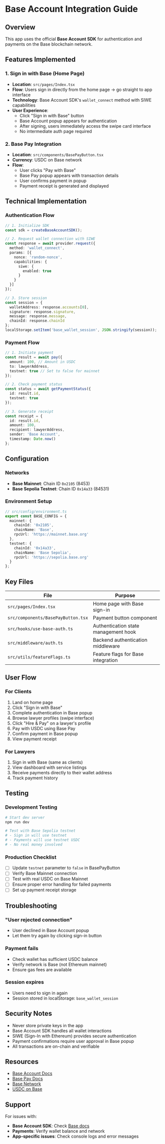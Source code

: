 # Base Account Integration Guide

## Overview
This app uses the official **Base Account SDK** for authentication and payments on the Base blockchain network.

## Features Implemented

### 1. Sign in with Base (Home Page)
- **Location**: `src/pages/Index.tsx`
- **Flow**: Users sign in directly from the home page → go straight to app interface
- **Technology**: Base Account SDK's `wallet_connect` method with SIWE capabilities
- **User Experience**: 
  - Click "Sign in with Base" button
  - Base Account popup appears for authentication
  - After signing, users immediately access the swipe card interface
  - No intermediate auth page required

### 2. Base Pay Integration
- **Location**: `src/components/BasePayButton.tsx`
- **Currency**: USDC on Base network
- **Flow**: 
  - User clicks "Pay with Base"
  - Base Pay popup appears with transaction details
  - User confirms payment in popup
  - Payment receipt is generated and displayed

## Technical Implementation

### Authentication Flow
```typescript
// 1. Initialize SDK
const sdk = createBaseAccountSDK();

// 2. Request wallet connection with SIWE
const response = await provider.request({
  method: 'wallet_connect',
  params: [{
    nonce: 'random-nonce',
    capabilities: {
      siwe: {
        enabled: true
      }
    }
  }]
});

// 3. Store session
const session = {
  walletAddress: response.accounts[0],
  signature: response.signature,
  message: response.message,
  chainId: response.chainId
};
localStorage.setItem('base_wallet_session', JSON.stringify(session));
```

### Payment Flow
```typescript
// 1. Initiate payment
const result = await pay({
  amount: 100, // Amount in USDC
  to: lawyerAddress,
  testnet: true // Set to false for mainnet
});

// 2. Check payment status
const status = await getPaymentStatus({
  id: result.id,
  testnet: true
});

// 3. Generate receipt
const receipt = {
  id: result.id,
  amount: 100,
  recipient: lawyerAddress,
  sender: 'Base Account',
  timestamp: Date.now()
};
```

## Configuration

### Networks
- **Base Mainnet**: Chain ID `0x2105` (8453)
- **Base Sepolia Testnet**: Chain ID `0x14a33` (84531)

### Environment Setup
```typescript
// src/config/environment.ts
export const BASE_CONFIG = {
  mainnet: {
    chainId: '0x2105',
    chainName: 'Base',
    rpcUrl: 'https://mainnet.base.org'
  },
  testnet: {
    chainId: '0x14a33',
    chainName: 'Base Sepolia',
    rpcUrl: 'https://sepolia.base.org'
  }
};
```

## Key Files

| File | Purpose |
|------|---------|
| `src/pages/Index.tsx` | Home page with Base sign-in |
| `src/components/BasePayButton.tsx` | Payment button component |
| `src/hooks/use-base-auth.ts` | Authentication state management hook |
| `src/middleware/auth.ts` | Backend authentication middleware |
| `src/utils/featureFlags.ts` | Feature flags for Base integration |

## User Flow

### For Clients
1. Land on home page
2. Click "Sign in with Base"
3. Complete authentication in Base popup
4. Browse lawyer profiles (swipe interface)
5. Click "Hire & Pay" on a lawyer's profile
6. Pay with USDC using Base Pay
7. Confirm payment in Base popup
8. View payment receipt

### For Lawyers
1. Sign in with Base (same as clients)
2. View dashboard with service listings
3. Receive payments directly to their wallet address
4. Track payment history

## Testing

### Development Testing
```bash
# Start dev server
npm run dev

# Test with Base Sepolia testnet
# - Sign in will use testnet
# - Payments will use testnet USDC
# - No real money involved
```

### Production Checklist
- [ ] Update `testnet` parameter to `false` in BasePayButton
- [ ] Verify Base Mainnet connection
- [ ] Test with real USDC on Base Mainnet
- [ ] Ensure proper error handling for failed payments
- [ ] Set up payment receipt storage

## Troubleshooting

### "User rejected connection"
- User declined in Base Account popup
- Let them try again by clicking sign-in button

### Payment fails
- Check wallet has sufficient USDC balance
- Verify network is Base (not Ethereum mainnet)
- Ensure gas fees are available

### Session expires
- Users need to sign in again
- Session stored in localStorage: `base_wallet_session`

## Security Notes

- Never store private keys in the app
- Base Account SDK handles all wallet interactions
- SIWE (Sign-In with Ethereum) provides secure authentication
- Payment confirmations require user approval in Base popup
- All transactions are on-chain and verifiable

## Resources

- [Base Account Docs](https://docs.base.org/base-account/quickstart/web)
- [Base Pay Docs](https://docs.base.org/base-pay)
- [Base Network](https://base.org)
- [USDC on Base](https://www.circle.com/en/usdc)

## Support

For issues with:
- **Base Account SDK**: Check [Base docs](https://docs.base.org)
- **Payments**: Verify wallet balance and network
- **App-specific issues**: Check console logs and error messages
